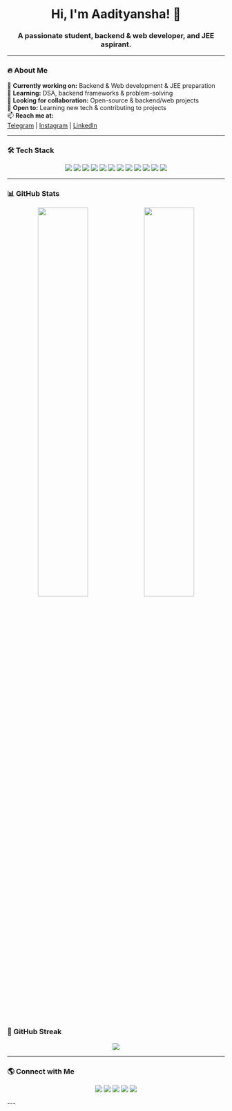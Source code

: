<h1 align="center">Hi, I'm Aadityansha! 👋</h1>
<h3 align="center">A passionate student, backend & web developer, and JEE aspirant.</h3>

---

### 🔥 About Me
🔭 **Currently working on:** Backend & Web development & JEE preparation  
🌱 **Learning:** DSA, backend frameworks & problem-solving  
👯 **Looking for collaboration:** Open-source & backend/web projects  
🤝 **Open to:** Learning new tech & contributing to projects  
📫 **Reach me at:**  
[Telegram](https://t.me/aadityansha) | [Instagram](https://www.instagram.com/_dont_distrube/) | [LinkedIn](https://www.linkedin.com/in/aadityansha-verma-a4a35a213/)

---

### 🛠️ Tech Stack
<p align="center">  
  <img src="https://img.shields.io/badge/C-%2300599C.svg?style=for-the-badge&logo=c&logoColor=white"/>  
  <img src="https://img.shields.io/badge/C++-%2300599C.svg?style=for-the-badge&logo=c%2B%2B&logoColor=white"/>  
  <img src="https://img.shields.io/badge/JavaScript-%23F7DF1E.svg?style=for-the-badge&logo=javascript&logoColor=black"/>  
  <img src="https://img.shields.io/badge/HTML5-%23E34F26.svg?style=for-the-badge&logo=html5&logoColor=white"/>  
  <img src="https://img.shields.io/badge/CSS3-%231572B6.svg?style=for-the-badge&logo=css3&logoColor=white"/>  
  <img src="https://img.shields.io/badge/Bootstrap-%23563D7C.svg?style=for-the-badge&logo=bootstrap&logoColor=white"/>  
  <img src="https://img.shields.io/badge/Linux-%23FCC624.svg?style=for-the-badge&logo=linux&logoColor=black"/>  
  <img src="https://img.shields.io/badge/Git-%23F05033.svg?style=for-the-badge&logo=git&logoColor=white"/>  
  <img src="https://img.shields.io/badge/GitHub-%23121011.svg?style=for-the-badge&logo=github&logoColor=white"/>  
  <img src="https://img.shields.io/badge/Firebase-%23FFCA28.svg?style=for-the-badge&logo=firebase&logoColor=black"/>  
  <img src="https://img.shields.io/badge/Google%20Apps%20Script-%23008EDD.svg?style=for-the-badge&logo=googlecloud&logoColor=white"/>  
  <img src="https://img.shields.io/badge/GPT%20Fine--tuning-%237A1FA2.svg?style=for-the-badge&logo=openai&logoColor=white"/>  
</p>  


---

### 📊 GitHub Stats
<p align="center">
  <img src="https://github-readme-stats.vercel.app/api?username=aadityansha06&show_icons=true&theme=radical&count_private=true" width="48%" />
  <img src="https://github-readme-stats.vercel.app/api/top-langs/?username=aadityansha06&layout=compact&theme=radical&hide=html,css" width="48%" />
</p>

### 🌱 GitHub Streak
<p align="center">
  <img src="https://github-readme-streak-stats.herokuapp.com/?user=aadityansha06&theme=radical" />
</p>

---

### 🌎 Connect with Me
<p align="center">  
  <a href="https://github.com/Aadityansha"><img src="https://img.shields.io/badge/GitHub-%23121011.svg?style=for-the-badge&logo=github&logoColor=white"/></a>  
  <a href="https://www.linkedin.com/in/aadityansha-verma-a4a35a213/"><img src="https://img.shields.io/badge/LinkedIn-%230A66C2.svg?style=for-the-badge&logo=linkedin&logoColor=white"/></a>  
  <a href="https://t.me/aadityansha"><img src="https://img.shields.io/badge/Telegram-%2326A5E4.svg?style=for-the-badge&logo=telegram&logoColor=white"/></a>  
  <a href="https://www.instagram.com/_dont_distrube/"><img src="https://img.shields.io/badge/Instagram-%23E4405F.svg?style=for-the-badge&logo=instagram&logoColor=white"/></a>  
  <a href="https://aadityansha06.github.io/" target="_blank"><img src="https://img.shields.io/badge/Portfolio-%23F7DF1E.svg?style=for-the-badge&logo=github&logoColor=black"/></a>  
</p>  
---

